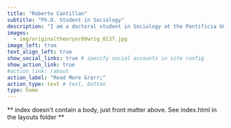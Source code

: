 ```yaml
---
title: "Roberto Cantillan"
subtitle: "Ph.D. Student in Sociology"
description: "I am a doctoral student in Sociology at the Pontificia Universidad Católica de Chile and an assistant at the 'Millennium Nucleus for the Study of Labor Market Mismatch' (LM2C2). My doctoral research uses a structural and network perspective to analyze the patterns of mobility, diffusion, and segregation in labor markets from an intragenerational viewpoint."
images:
  - img/originaltheoryor00wrig_0137.jpg
image_left: true
text_align_left: true
show_social_links: true # specify social accounts in site config
show_action_link: true
#action_link: /about
action_label: "Read More &rarr;"
action_type: text # text, button
type: home
---
```


** index doesn't contain a body, just front matter above.
See index.html in the layouts folder **
